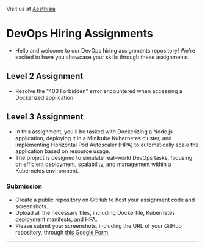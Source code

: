 Visit us at [Aesthisia](https://aesthisia.com)

# DevOps Hiring Assignments

- Hello and welcome to our DevOps hiring assignments repository! We're excited to have you showcase your skills through these assignments.

## Level 2 Assignment

- Resolve the "403 Forbidden" error encountered when accessing a Dockerized application.

## Level 3 Assignment

- In this assignment, you'll be tasked with Dockerizing a Node.js application, deploying it in a Minikube Kubernetes cluster, and implementing Horizontal Pod Autoscaler (HPA) to automatically scale the application based on resource usage. 
- The project is designed to simulate real-world DevOps tasks, focusing on efficient deployment, scalability, and management within a Kubernetes environment.

### Submission

- Create a public repository on GitHub to host your assignment code and screenshots.
- Upload all the necessary files, including Dockerfile, Kubernetes deployment manifests, and HPA. 
- Please submit your screenshots, including the URL of your GitHub repository, through [this Google Form](https://docs.google.com/forms/d/e/1FAIpQLSfVkC1gjkN97DHvuLK624OyTkWvZ2CBnyNEH4UDN5CBScaxjQ/viewform).

---